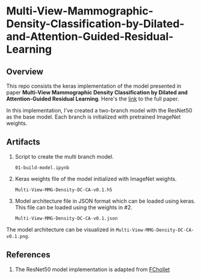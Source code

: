 # Multi-View-Mammographic-Density-Classification-by-Dilated-and-Attention-Guided-Residual-Learning

## Overview
This repo consists the keras implementation of the model presented in paper
**Multi-View Mammographic Density Classification by Dilated and Attention-Guided Residual Learning**. Here's the [link](https://ieeexplore.ieee.org/document/8978513) to the full paper.

In this implementation, I've created a two-branch model with the ResNet50 as the base model. Each branch is initialized with pretrained ImageNet weights.

## Artifacts
1. Script to create the multi branch model.
    ```
    01-build-model.ipynb
    ```

2. Keras weights file of the model initialized with ImageNet weights.
    ```
    Multi-View-MMG-Density-DC-CA-v0.1.h5
    ```

3. Model architecture file in JSON format which can be loaded using keras. This file can be loaded using the weights in #2.
    ```
    Multi-View-MMG-Density-DC-CA-v0.1.json
    ```

The model architecture can be visualized in ```Multi-View-MMG-Density-DC-CA-v0.1.png```.
## References
1. The ResNet50 model implementation is adapted from [FChollet](https://github.com/fchollet/deep-learning-models/blob/master/resnet50.py)


